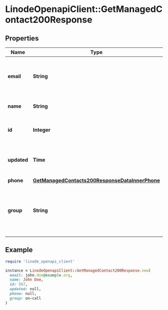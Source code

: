# LinodeOpenapiClient::GetManagedContact200Response

## Properties

| Name | Type | Description | Notes |
| ---- | ---- | ----------- | ----- |
| **email** | **String** | The address to email this Contact to alert them of issues. | [optional] |
| **name** | **String** | The name of this Contact. | [optional] |
| **id** | **Integer** | __Read-only__ This Contact&#39;s unique ID. | [optional][readonly] |
| **updated** | **Time** | __Read-only__ When this Contact was last updated. | [optional][readonly] |
| **phone** | [**GetManagedContacts200ResponseDataInnerPhone**](GetManagedContacts200ResponseDataInnerPhone.md) |  | [optional] |
| **group** | **String** | __Filterable__ A grouping for this Contact. This is for display purposes only. | [optional] |

## Example

```ruby
require 'linode_openapi_client'

instance = LinodeOpenapiClient::GetManagedContact200Response.new(
  email: john.doe@example.org,
  name: John Doe,
  id: 567,
  updated: null,
  phone: null,
  group: on-call
)
```

